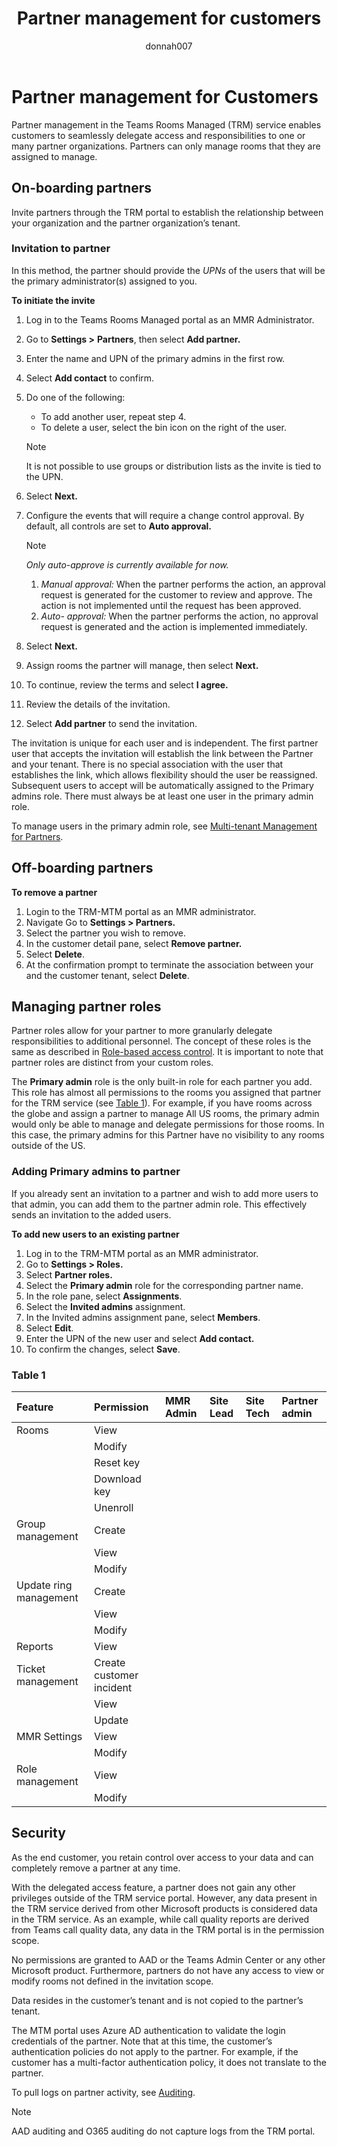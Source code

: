 ﻿---
title: Partner management for customers
author: donnah007
ms.author: v-donnahill
manager: serdars
ms.reviewer: dstrome 
ms.topic: article
ms.tgt.pltfrm: cloud
ms.service: msteams
audience: Admin
ms.collection: 
  - M365-collaboration
  - m365initiative-meetings
appliesto: 
  - Microsoft Teams
ms.localizationpriority: medium
search.appverid: MET150
description: partner management for customers.
f1keywords: 
---

# Partner management for Customers


Partner management in the Teams Rooms Managed (TRM) service enables customers to seamlessly delegate access and responsibilities to one or many partner organizations. Partners can only manage rooms that they are assigned to manage. 

## On-boarding partners
   Invite partners through the TRM portal to establish the relationship between your organization and the partner organization’s tenant. 

### Invitation to partner

   In this method, the partner should provide the *UPNs* of the users that will be the primary administrator(s) assigned to you. 

**To initiate the invite** 

1. Log in to the Teams Rooms Managed portal as an MMR Administrator.
1. Go to **Settings >** **Partners**, then select **Add partner.**
1. Enter the name and UPN of the primary admins in the first row.
1. Select **Add contact** to confirm.
1. Do one of the following:
   - To add another user, repeat step 4.
   - To delete a user, select the bin icon on the right of the user.

    > [!NOTE]
    > It is not possible to use groups or distribution lists as the invite is tied to the UPN.

1. Select **Next.**
1. Configure the events that will require a change control approval. By default, all controls are set to **Auto approval.**

   > [!NOTE]
   > *Only auto-approve is currently available for now.*    
     >  1.  *Manual approval:* When the partner performs the action, an approval request is generated for the customer to review and approve. The action is not implemented until the  request has been approved.
    >  1. *Auto- approval:* When the partner performs the action, no approval request is generated and the action is implemented immediately.
     
1. Select **Next.**
1. Assign rooms the partner will manage, then select **Next.**
1. To continue, review the terms and select **I agree.**
1. Review the details of the invitation.
1. Select **Add partner** to send the invitation.

The invitation is unique for each user and is independent. The first partner user that accepts the invitation will establish the link between the Partner and your tenant. There is no special association with the user that establishes the link, which allows flexibility should the user be reassigned. Subsequent users to accept will be automatically assigned to the Primary admins role. There must always be at least one user in the primary admin role.

To manage users in the primary admin role, see [Multi-tenant Management for Partners](multi-tenant-management-partner.md).


## Off-boarding partners

**To remove a partner**

1. Login to the TRM-MTM portal as an MMR administrator.
1. Navigate Go to **Settings > Partners.**
1. Select the partner you wish to remove.
1. In the customer detail pane, select **Remove partner.**
1. Select **Delete**. 
1. At the confirmation prompt to terminate the association between your and the customer tenant, select **Delete**.

## Managing partner roles

Partner roles allow for your partner to more granularly delegate responsibilities to additional personnel. The concept of these roles is the same as described in [Role-based access control](microsoft-teams-rooms-premium-rbac.md). It is important to note that partner roles are distinct from your custom roles. 

The **Primary admin** role is the only built-in role for each partner you add. This role has almost all permissions to the rooms you assigned that partner for the TRM service (see [Table 1](#table-1)). For example, if you have rooms across the globe and assign a partner to manage All US rooms, the primary admin would only be able to manage and delegate permissions for those rooms. In this case, the primary admins for this Partner have no visibility to any rooms outside of the US. 

### Adding Primary admins to partner

If you already sent an invitation to a partner and wish to add more users to that admin, you can add them to the partner admin role. This effectively sends an invitation to the added users.

**To add new users to an existing partner**

1. Log in to the TRM-MTM portal as an MMR administrator.
1. Go to **Settings > Roles.**
1. Select  **Partner roles.** 
1. Select the **Primary admin** role for the corresponding partner name.
1. In the role pane, select **Assignments**.
1. Select the **Invited admins** assignment. 
1. In the Invited admins assignment pane, select **Members**.
1. Select **Edit**.
1. Enter the UPN of the new user and select **Add contact.**
1. To confirm the changes, select **Save**.

<!--To remove users for an existing partner~~

1. ~~Login to the TRM-MTM portal as a MMR administrator~~
1. ~~Navigate to **Settings > Roles**~~
1. ~~Select the **Partner roles** tab~~
1. ~~Select the **Primary admin** role for the corresponding Partner name~~
1. ~~In the role pane, select the **Assignments** tab~~
1. ~~Select the **Invited admins** assignment~~ 
1. ~~In the Invited admins assignment pane, select the **Members** tab~~
1. ~~Select the **Edit** icon~~
1. ~~Enter the UPN of the new user and select **Add contact**~~
1. ~~Click **Save** to confirm the changes-->




### Table 1

|Feature|Permission|**MMR Admin**|**Site Lead**|**Site Tech**|**Partner admin**|
| :- | :- | :- | :- | :- | :- |
|Rooms|View|||||
||Modify|||||
||Reset key|||||
||Download key|||||
||Unenroll|||||
|Group management|Create |||||
||View|||||
||Modify|||||
|Update ring management|Create |||||
||View|||||
||Modify|||||
|Reports|View|||||
|Ticket management|Create customer incident|||||
||View|||||
||Update|||||
|MMR Settings|View|||||
||Modify|||||
|Role management|View |||||
||Modify|||||





## Security

As the end customer, you retain control over access to your data and can completely remove a partner at any time. 

With the delegated access feature, a partner does not gain any other privileges outside of the TRM service portal. However, any data present in the TRM service derived from other Microsoft products is considered data in the TRM service. As an example, while call quality reports are derived from Teams call quality data, any data in the TRM portal is in the permission scope. 

No permissions are granted to AAD or the Teams Admin Center or any other Microsoft product. Furthermore, partners do not have any access to view or modify rooms not defined in the invitation scope. 

Data resides in the customer’s tenant and is not copied to the partner’s tenant. 

The MTM portal uses Azure AD authentication to validate the login credentials of the partner. Note that at this time, the customer’s authentication policies do not apply to the partner. For example, if the customer has a multi-factor authentication policy, it does not translate to the partner. 

To pull logs on partner activity, see [Auditing](multi-tenant-auditing.md). 

> [!NOTE]
> AAD auditing and O365 auditing do not capture logs from the TRM portal. 
